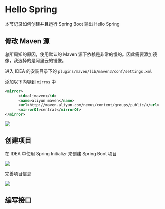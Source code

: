 # Hello Spring

本节记录如何创建并且运行 Spring Boot 输出 Hello Spring



## 修改 Maven 源

总所周知的原因，使用默认的 Maven 源下依赖是非常的慢的。因此需要添加镜像，我选择的是阿里云的镜像。

进入 IDEA 的安装目录下的 `plugins/maven/lib/maven3/conf/settings.xml`

添加以下内容到 `mirros` 中

```xml
<mirror>  
      <id>alimaven</id>  
      <name>aliyun maven</name>  
      <url>http://maven.aliyun.com/nexus/content/groups/public/</url>  
      <mirrorOf>central</mirrorOf>          
</mirror>
```



![](http://markdown.yeek.top/20200210230739.png)



## 创建项目

在 IDEA 中使用 Spring Initializr 来创建 Spring Boot 项目

![](http://markdown.yeek.top/20200210225728.png)

完善项目信息

![](http://markdown.yeek.top/20200210230028.png)











## 编写接口




